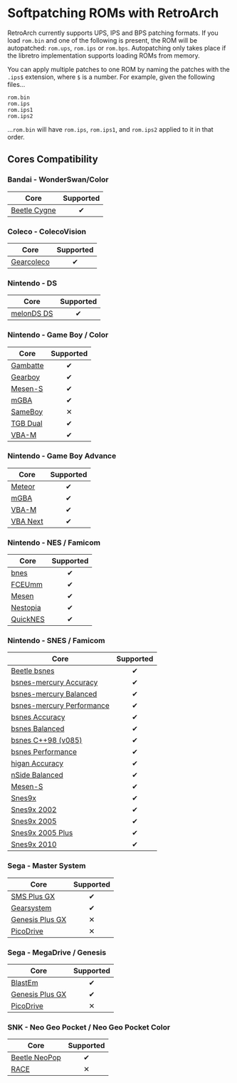 # Softpatching ROMs with RetroArch

RetroArch currently supports UPS, IPS and BPS patching formats. If you load `rom.bin` and one of the following is present, the ROM will be autopatched: `rom.ups`, `rom.ips` or `rom.bps`. Autopatching only takes place if the libretro implementation supports loading ROMs from memory.

You can apply multiple patches to one ROM by naming the patches with the `.ips$` extension, where `$` is a number. For example, given the following files...

```
rom.bin
rom.ips
rom.ips1
rom.ips2
```

...`rom.bin` will have `rom.ips`, `rom.ips1`, and `rom.ips2` applied to it in that order.

## **Cores Compatibility**

### Bandai - WonderSwan/Color

| Core                                       | Supported |
|--------------------------------------------|:---------:|
| [Beetle Cygne](../library/beetle_cygne.md) | ✔         |

### Coleco - ColecoVision

| Core                               | Supported |
|--------------------------------------------|:---------:|
| [Gearcoleco](../library/gearcoleco.md)     | ✔         |

### Nintendo - DS

| Core                               | Supported |
|------------------------------------|:---------:|
| [melonDS DS](../library/melonds_ds.md) | ✔         |

### Nintendo - Game Boy / Color

| Core                               | Supported |
|------------------------------------|:---------:|
| [Gambatte](../library/gambatte.md) | ✔         |
| [Gearboy](../library/gearboy.md)   | ✔         |
| [Mesen-S](../library/mesen-s.md)   | ✔         |
| [mGBA](../library/mgba.md)         | ✔         |
| [SameBoy](../library/sameboy.md)   | ✕         |
| [TGB Dual](../library/tgb_dual.md) | ✔         |
| [VBA-M](../library/vba_m.md)       | ✔         |

### Nintendo - Game Boy Advance

| Core                               | Supported |
|------------------------------------|:---------:|
| [Meteor](../library/meteor.md)     | ✔         |
| [mGBA](../library/mgba.md)         | ✔         |
| [VBA-M](../library/vba_m.md)       | ✔         |
| [VBA Next](../library/vba_next.md) | ✔         |

### Nintendo - NES / Famicom

| Core                                     | Supported |
|------------------------------------------|:---------:|
| [bnes](../library/bnes.md)               | ✔         |
| [FCEUmm](../library/fceumm.md)           | ✔         |
| [Mesen](../library/mesen.md)             | ✔         |
| [Nestopia](../library/nestopia.md)       | ✔         |
| [QuickNES](../library/quicknes.md)       | ✔         |

### Nintendo - SNES / Famicom

| Core                                                                 | Supported |
|----------------------------------------------------------------------|:---------:|
| [Beetle bsnes](../library/beetle_bsnes.md)                           | ✔         |
| [bsnes-mercury Accuracy](../library/bsnes_mercury_accuracy.md)       | ✔         |
| [bsnes-mercury Balanced](../library/bsnes_mercury_balanced.md)       | ✔         |
| [bsnes-mercury Performance](../library/bsnes_mercury_performance.md) | ✔         |
| [bsnes Accuracy](../library/bsnes_accuracy.md)                       | ✔         |
| [bsnes Balanced](../library/bsnes_balanced.md)                       | ✔         |
| [bsnes C++98 (v085)](../library/bsnes_cplusplus98.md)                | ✔         |
| [bsnes Performance](../library/bsnes_performance.md)                 | ✔         |
| [higan Accuracy](../library/higan_accuracy.md)                       | ✔         |
| [nSide Balanced](../library/nside_balanced.md)                       | ✔         |
| [Mesen-S](../library/mesen-s.md)                                     | ✔         |
| [Snes9x](../library/snes9x.md)                                       | ✔         |
| [Snes9x 2002](../library/snes9x_2002.md)                             | ✔         |
| [Snes9x 2005](../library/snes9x_2005.md)                             | ✔         |
| [Snes9x 2005 Plus](../library/snes9x_2005_plus.md)                   | ✔         |
| [Snes9x 2010](../library/snes9x_2010.md)                             | ✔         |

### Sega - Master System

| Core                                             | Supported |
|--------------------------------------------------|:---------:|
| [SMS Plus GX](../library/smsplus.md)             | ✔         |
| [Gearsystem](../library/gearsystem.md)           | ✔         |
| [Genesis Plus GX](../library/genesis_plus_gx.md) | ✕         |
| [PicoDrive](../library/picodrive.md)             | ✕         |

### Sega - MegaDrive / Genesis

| Core                                             | Supported |
|--------------------------------------------------|:---------:|
| [BlastEm](../library/blastem.md)                 | ✔         |
| [Genesis Plus GX](../library/genesis_plus_gx.md) | ✔         |
| [PicoDrive](../library/picodrive.md)             | ✕         |

### SNK - Neo Geo Pocket / Neo Geo Pocket Color

| Core                                         | Supported |
|----------------------------------------------|:---------:|
| [Beetle NeoPop](../library/beetle_neopop.md) | ✔         |
| [RACE](../library/race.md)                   | ✕         |
